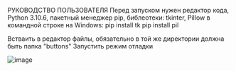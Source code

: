 РУКОВОДСТВО ПОЛЬЗОВАТЕЛЯ 
Перед запуском нужен редактор кода, Python 3.10.6, пакетный менеджер pip, библеотеки: tkinter, Pillow
в командной строке на Windows: 
pip install tk
pip install pil

Встваить в редактор файлы, обязательно в той же директории должна быть папка "buttons"
Запустить режим отладки

![image](https://github.com/user-attachments/assets/ccd2a072-7edb-4e3b-a0b6-df111160fa80)
